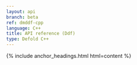 ```yaml
---
layout: api
branch: beta
ref: dmddf-cpp
language: C++
title: API reference (Ddf)
type: Defold C++
---
```

{% include anchor_headings.html html=content %}